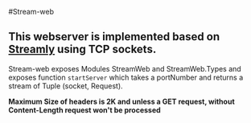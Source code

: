 #Stream-web

## This webserver is implemented based on [Streamly](https://github.com/composewell/streamly.git) using TCP sockets.

Stream-web exposes Modules StreamWeb and StreamWeb.Types and exposes function `startServer` which takes a portNumber and returns a stream of Tuple (socket, Request).


**Maximum Size of headers is 2K and unless a GET request, without Content-Length request won't be processed**
